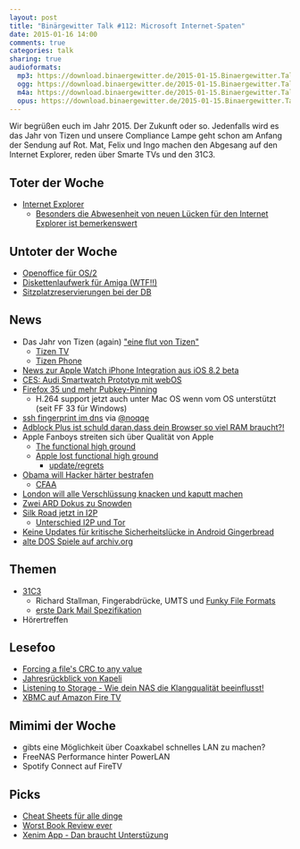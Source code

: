 ```yaml
---
layout: post
title: "Binärgewitter Talk #112: Microsoft Internet-Spaten"
date: 2015-01-16 14:00
comments: true
categories: talk
sharing: true
audioformats:
  mp3: https://download.binaergewitter.de/2015-01-15.Binaergewitter.Talk.112.mp3
  ogg: https://download.binaergewitter.de/2015-01-15.Binaergewitter.Talk.112.ogg
  m4a: https://download.binaergewitter.de/2015-01-15.Binaergewitter.Talk.112.m4a
  opus: https://download.binaergewitter.de/2015-01-15.Binaergewitter.Talk.112.opus
---
```

Wir begrüßen euch im Jahr 2015. Der Zukunft oder so. Jedenfalls wird es das Jahr von Tizen und unsere Compliance Lampe geht schon am Anfang der Sendung auf Rot. Mat, Felix und Ingo machen den Abgesang auf den Internet Explorer, reden über Smarte TVs und den 31C3.

## Toter der Woche
- [Internet Explorer](http://www.heise.de/newsticker/meldung/Spartanische-Geruechte-um-Abschaffung-des-Internet-Explorer-2517371.html)
    * [Besonders die Abwesenheit von neuen Lücken für den Internet Explorer ist bemerkenswert](http://www.heise.de/security/meldung/Patchday-Microsoft-stopft-acht-Luecken-in-Windows-2517423.html)

## Untoter der Woche
- [Openoffice für OS/2](http://www.heise.de/ix/meldung/OpenOffice-fuer-OS-2-erhaeltlich-2513423.html)
- [Diskettenlaufwerk für Amiga (WTF!!)](http://www.heise.de/newsticker/meldung/Neues-Diskettenlaufwerk-fuer-alte-Amigas-2518021.html)
- [Sitzplatzreservierungen bei der DB](http://bahnreise-wiki.de/wiki/Reservierungen_Deutschland#Hintergrundinfos_zu_Sitzplatzreservierungen)

## News

- Das Jahr von Tizen (again) ["eine flut von Tizen"](http://www.techstage.de/news/Samsung-bringt-dieses-Jahr-eine-Flut-von-Tizen-Geraeten-2518139.html)
    * [Tizen TV](http://global.samsungtomorrow.com/samsung-electronics-redefines-tv-experience-with-new-smart-tv-powered-by-tizen/)
    * [Tizen Phone](http://www.heise.de/newsticker/meldung/Samsung-bringt-erstes-Tizen-Smartphone-in-Indien-auf-den-Markt-2517983.html)
- [News zur Apple Watch iPhone Integration aus iOS 8.2 beta](http://9to5mac.com/2015/01/13/apple-watch-iphone-companion-app-revealed-with-new-watch-features-monograms/)
- [CES: Audi Smartwatch Prototyp mit webOS](http://www.computerbase.de/2015-01/lg-smartwatch-webos/)
- [Firefox 35 und mehr Pubkey-Pinning](https://wiki.mozilla.org/SecurityEngineering/Public_Key_Pinning#Implementation_status)
    * H.264 support jetzt auch unter Mac OS wenn vom OS unterstützt (seit FF 33 für Windows)
- [ssh fingerprint im dns](http://blog.chr.istoph.de/openssh-fingerprinte-im-dns/) via [@noqqe](https://twitter.com/noqqe)
- [Adblock Plus ist schuld daran,dass dein Browser so viel RAM braucht?!](http://www.extremetech.com/computing/182428-ironic-iframes-adblock-plus-is-probably-the-reason-firefox-and-chrome-are-such-memory-hogs)
- Apple Fanboys streiten sich über Qualität von Apple
    * [The functional high ground](http://bitsplitting.org/2015/01/05/the-functional-high-ground/)
    * [Apple lost functional high ground](http://www.marco.org/2015/01/04/apple-lost-functional-high-ground)
        * [update/regrets](http://www.marco.org/2015/01/05/popular-for-a-day)
- [Obama will Hacker härter bestrafen](http://arstechnica.com/tech-policy/2015/01/obama-wants-congress-to-increase-prison-sentences-for-hackers/)
    * [CFAA](http://en.wikipedia.org/wiki/Computer_Fraud_and_Abuse_Act)
- [London will alle Verschlüssung knacken und kaputt machen](http://www.heise.de/newsticker/meldung/Grossbritannien-Cameron-will-gegen-Verschluesselung-vorgehen-2516774.html)
- [Zwei ARD Dokus zu Snowden](http://www.heise.de/newsticker/meldung/ARD-Doku-mit-Edward-Snowden-Der-Cyberkrieg-hat-begonnen-2517100.html)
- [Silk Road jetzt in I2P](http://gizmodo.com/silk-road-reloaded-ditches-tor-for-a-more-anonymous-net-1678839282)
  * [Unterschied I2P und Tor](https://geti2p.net/de/comparison/tor)
- [Keine Updates für kritische Sicherheitslücke in Android Gingerbread](https://community.rapid7.com/community/metasploit/blog/2015/01/11/google-no-longer-provides-patches-for-webview-jelly-bean-and-prior)
- [alte DOS Spiele auf archiv.org](http://www.heise.de/newsticker/meldung/MS-DOS-Spiele-Internet-Archiv-veroeffentlicht-2400-Spiele-Klassiker-fuer-den-Browser-2511291.html)

## Themen

- [31C3](https://events.ccc.de/congress/2014/wiki/Static:Main_Page)
  - Richard Stallman, Fingerabdrücke, UMTS und [Funky File Formats](https://events.ccc.de/congress/2014/Fahrplan/events/5930.html)
  - [erste Dark Mail Spezifikation](http://www.pro-linux.de/news/1/21896/erste-dark-mail-spezifikation-fertiggestellt.html)
- Hörertreffen

## Lesefoo

- [Forcing a file's CRC to any value](http://www.nayuki.io/page/forcing-a-files-crc-to-any-value)
- [Jahresrückblick von Kapeli](http://blog.kapeli.com/my-year-in-review-2014)
- [Listening to Storage - Wie dein NAS die Klangqualität beeinflusst!](http://www.enjoythemusic.com/hificritic/vol5_no3/listening_to_storage.htm)
- [XBMC auf Amazon Fire TV](http://euer.krebsco.de/xbmc-on-firetv.html)

## Mimimi der Woche
- gibts eine Möglichkeit über Coaxkabel schnelles LAN zu machen?
- FreeNAS Performance hinter PowerLAN
- Spotify Connect auf FireTV

## Picks
- [Cheat Sheets für alle dinge](http://packetlife.net/library/cheat-sheets/)
- [Worst Book Review ever](https://www.youtube.com/watch?v=r3ffR6KIgME)
- [Xenim App - Dan braucht Unterstüzung](https://flattr.com/thing/429901/XENIM-Streaming-App)

